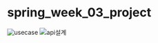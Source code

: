 # spring_week_03_project

![usecase](https://user-images.githubusercontent.com/110730150/185334491-fef7a895-f5d4-437e-95dd-f6ad783605fc.png)
![api설계](https://user-images.githubusercontent.com/110730150/185334506-57ccd97b-6f01-46a3-81b7-deb04ffbcae8.PNG)
